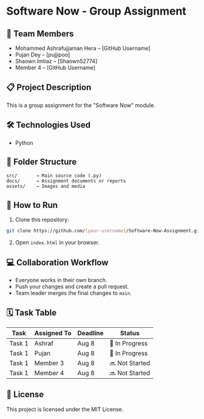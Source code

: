 # Software Now - Group Assignment

## 👥 Team Members
- Mohammed Ashrafujjaman Hera – [GitHub Username]
- Pujan Dey – [pujjipoo]
- Shaown Imtiaz – [Shaown52774]
- Member 4 – [GitHub Username]

## 📋 Project Description
This is a group assignment for the "Software Now" module.

## 🛠 Technologies Used
- Python

## 📁 Folder Structure
```
src/       → Main source code (.py)
docs/      → Assignment documents or reports
assets/    → Images and media
```

## 🔧 How to Run
1. Clone this repository:
```bash
git clone https://github.com/[your-username]/Software-Now-Assignment.git
```
2. Open `index.html` in your browser.

## 💻 Collaboration Workflow
- Everyone works in their own branch.
- Push your changes and create a pull request.
- Team leader merges the final changes to `main`.

## 🗓 Task Table

| Task | Assigned To | Deadline | Status |
|------|-------------|----------|--------|
| Task 1 | Ashraf | Aug 8 | 🔄 In Progress |
| Task 1 | Pujan | Aug 8 | 🔄 In Progress |
| Task 1 | Member 3 | Aug 8 | 🔜 Not Started |
| Task 1 | Member 4 | Aug 8 | 🔜 Not Started |

## 📜 License
This project is licensed under the MIT License.
